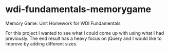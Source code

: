 # wdi-fundamentals-memorygame

Memory Game: Unit Homework for WDI Fundamentals

For this project I wanted to see what I could come up with using what I had previously. The end result has a heavy focus on jQuery and I would like to improve by adding different sizes.